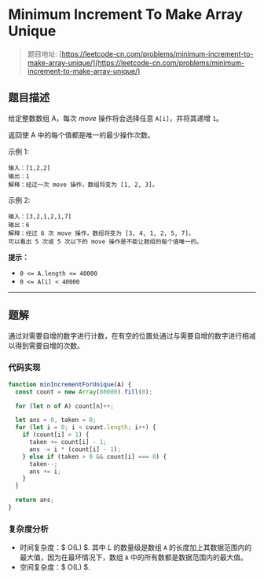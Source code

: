 # Minimum Increment To Make Array Unique

> 题目地址: [https://leetcode-cn.com/problems/minimum-increment-to-make-array-unique/](https://leetcode-cn.com/problems/minimum-increment-to-make-array-unique/)

## 题目描述

给定整数数组 A，每次 *move* 操作将会选择任意 `A[i]`，并将其递增 `1`。

返回使 A 中的每个值都是唯一的最少操作次数。

示例 1:

```
输入：[1,2,2]
输出：1
解释：经过一次 move 操作，数组将变为 [1, 2, 3]。
```

示例 2:

```
输入：[3,2,1,2,1,7]
输出：6
解释：经过 6 次 move 操作，数组将变为 [3, 4, 1, 2, 5, 7]。
可以看出 5 次或 5 次以下的 move 操作是不能让数组的每个值唯一的。
```

**提示：**

* `0 <= A.length <= 40000`
* `0 <= A[i] < 40000`

------

## 题解

通过对需要自增的数字进行计数，在有空的位置处通过与需要自增的数字进行相减以得到需要自增的次数。

### 代码实现

```js
function minIncrementForUnique(A) {
  const count = new Array(80000).fill(0);

  for (let n of A) count[n]++;

  let ans = 0, taken = 0;
  for (let i = 0; i < count.length; i++) {
    if (count[i] > 1) {
      taken += count[i] - 1;
      ans -= i * (count[i] - 1);
    } else if (taken > 0 && count[i] === 0) {
      taken--;
      ans += i;
    }
  }

  return ans;
}
```

### 复杂度分析

* 时间复杂度：$ O(L) $. 其中 $L$ 的数量级是数组 `A` 的长度加上其数据范围内的最大值，因为在最坏情况下，数组 `A` 中的所有数都是数据范围内的最大值。
* 空间复杂度：$ O(L) $.
